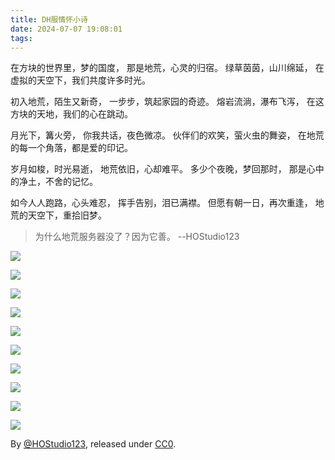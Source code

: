 ```yaml
---
title: DH服情怀小诗
date: 2024-07-07 19:08:01
tags:
---
```

在方块的世界里，梦的国度，
那是地荒，心灵的归宿。
绿草茵茵，山川绵延，
在虚拟的天空下，我们共度许多时光。

初入地荒，陌生又新奇，
一步步，筑起家园的奇迹。
熔岩流淌，瀑布飞泻，
在这方块的天地，我们的心在跳动。

月光下，篝火旁，
你我共话，夜色微凉。
伙伴们的欢笑，萤火虫的舞姿，
在地荒的每一个角落，都是爱的印记。

岁月如梭，时光易逝，
地荒依旧，心却难平。
多少个夜晚，梦回那时，
那是心中的净土，不舍的记忆。

如今人人跑路，心头难忍，
挥手告别，泪已满襟。
但愿有朝一日，再次重逢，
地荒的天空下，重拾旧梦。

> 为什么地荒服务器没了？因为它善。 --HOStudio123


![](images/DH服情怀小诗/1.jpg)

![](images/DH服情怀小诗/2.jpg)

![](images/DH服情怀小诗/3.jpg)

![](images/DH服情怀小诗/4.jpg)

![](images/DH服情怀小诗/5.jpg)

![](images/DH服情怀小诗/5.jpg)

![](images/DH服情怀小诗/6.jpg)

![](images/DH服情怀小诗/7.jpg)

![](images/DH服情怀小诗/8.jpg)

![](images/DH服情怀小诗/9.jpg)

By [@HOStudio123](https://github.com/HOStudio123), released under [CC0](https://creativecommons.org/public-domain/cc0/).
